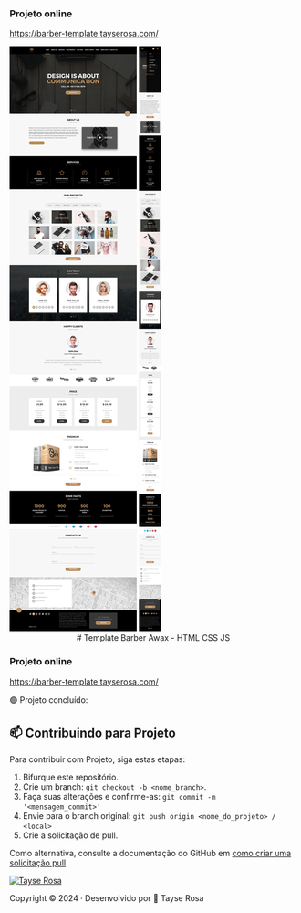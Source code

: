 ### Projeto online
https://barber-template.tayserosa.com/

<a href="https://www.tayserosa.com">
<img src="./layout_web.jpg" target="_blank" alt="Tayse Rosa">
<img src="./layout_mobile.jpg" target="_blank" alt="Tayse Rosa">
</a>

<div align="center">
# Template Barber Awax - HTML CSS JS
</div>



### Projeto online
https://barber-template.tayserosa.com/

🟢 Projeto concluído:



## 📫 Contribuindo para Projeto

Para contribuir com Projeto, siga estas etapas:

1. Bifurque este repositório.
2. Crie um branch: `git checkout -b <nome_branch>`.
3. Faça suas alterações e confirme-as: `git commit -m '<mensagem_commit>'`
4. Envie para o branch original: `git push origin <nome_do_projeto> / <local>`
5. Crie a solicitação de pull.

Como alternativa, consulte a documentação do GitHub em [como criar uma solicitação pull](https://help.github.com/en/github/collaborating-with-issues-and-pull-requests/creating-a-pull-request).


<a href="https://www.tayserosa.com">
<img src="./about_developer.png" target="_blank" alt="Tayse Rosa">
</a>

Copyright :copyright: 2024 · Desenvolvido por 💜 Tayse Rosa        

